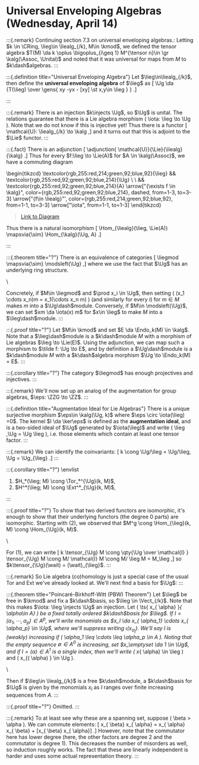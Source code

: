 # Universal Enveloping Algebras (Wednesday, April 14)

:::{.remark}
Continuing section 7.3 on universal enveloping algebras.:
Letting $k \in \CRing, \lieg\in \liealg_{/k}, M\in \kmod$, we defined the tensor algebra $T(M) \da k \oplus \bigoplus_{i\geq 1} M^{\tensor n}\in \gr \kalg(\Assoc, \Unital)$ and noted that it was universal for maps from $M$ to $k\dash$algebras.
:::

:::{.definition title="Universal Enveloping Algebra"}
Let $\lieg\in\liealg_{/k}$, then define the **universal enveloping algebra** of $\lieg$ as
\[
\Ug \da {T(\lieg) \over \gens{ xy -yx - [xy] \st x,y\in \lieg } } 
.\]

:::

:::{.remark}
There is an injection $k\injects \Ug$, so $\Ug$ is unital.
The relations guarantee that there is a Lie algebra morphism \( \iota: \lieg \to \Ug \). 
Note that we do not know if this is injective yet!
Thus there is a functor
\[
\mathcal{U}: \liealg_{/k} \to \kalg 
,\]
and it turns out that this is adjoint to the $\Lie$ functor.
:::

:::{.fact}
There is an adjunction
\[
\adjunction{ \mathcal{U}}{\Lie}{\liealg}{\kalg} 
.\]
Thus for every $f:\lieg \to \Lie(A)$ for $A \in \kalg(\Assoc)$, we have a commuting diagram

\begin{tikzcd}
	\textcolor{rgb,255:red,214;green,92;blue,92}{\lieg} && \textcolor{rgb,255:red,92;green,92;blue,214}{\Ug} \\
	\\
	&& \textcolor{rgb,255:red,92;green,92;blue,214}{A}
	\arrow["{\exists f \in \kalg}", color={rgb,255:red,92;green,92;blue,214}, dashed, from=1-3, to=3-3]
	\arrow["{f\in \liealg}"', color={rgb,255:red,214;green,92;blue,92}, from=1-1, to=3-3]
	\arrow["\iota", from=1-1, to=1-3]
\end{tikzcd}

> [Link to Diagram](https://q.uiver.app/?q=WzAsMyxbMCwwLCJcXGxpZWciLFswLDYwLDYwLDFdXSxbMiwyLCJBIixbMjQwLDYwLDYwLDFdXSxbMiwwLCJcXFVnIixbMjQwLDYwLDYwLDFdXSxbMiwxLCJcXGV4aXN0cyBmIFxcaW4gXFxrYWxnIiwwLHsiY29sb3VyIjpbMjQwLDYwLDYwXSwic3R5bGUiOnsiYm9keSI6eyJuYW1lIjoiZGFzaGVkIn19fSxbMjQwLDYwLDYwLDFdXSxbMCwxLCJmXFxpbiBcXGxpZWFsZyIsMix7ImNvbG91ciI6WzAsNjAsNjBdfSxbMCw2MCw2MCwxXV0sWzAsMiwiXFxpb3RhIl1d)

Thus there is a natural isomorphism
\[
\Hom_{\liealg}(\lieg, \Lie(A)) \mapsvia{\sim} \Hom_{\kalg}(\Ug, A)
.\]

:::

:::{.theorem title="?"}
There is an equivalence of categories
\[
\liegmod \mapsvia{\sim} \modsleft{\Ug}
,\]
where we use the fact that $\Ug$ has an underlying ring structure.

\

Concretely, if $M\in \liegmod$ and $\prod x_i \in \Ug$, then setting \( (x_1 \cdots x_n)m = x_1(\cdots x_n m) \) (and similarly for every $i$) for $m\in M$ makes $m$ into a $\Ug\dash$module.
Conversely, if $M\in \modsleft{\Ug}$, we can set $xm \da \iota(x) m$ for $x\in \lieg$ to make $M$ into a $\lieg\dash$module.
:::

:::{.proof title="?"}
Let $M\in \kmod$ and set $E \da \Endo_k(M) \in \kalg$.
Note that a $\lieg\dash$module is a $k\dash$module $M$ with a morphism of Lie algebras $\lieg \to \Lie(E)$.
Using the adjunction, we can map such a morphism to $\tilde f: \Ug \to E$, and by definition a $\Ug\dash$module is a $k\dash$module $M$ with a $k\dash$algebra morphism $\Ug \to \Endo_k(M) = E$.
:::

:::{.corollary title="?"}
The category $\liegmod$ has enough projectives and injectives.
:::

:::{.remark}
We'll now set up an analog of the augmentation for group algebras, $\eps: \ZZG \to \ZZ$.
:::

:::{.definition title="Augmentation Ideal for Lie Algebras"}
There is a unique surjective morphism $\eps\in \kalg(\Ug, k)$ where $\eps \circ \iota(\lieg) =0$.
The kernel $I \da \ker\eps$ is defined as the **augmentation ideal**, and is a two-sided ideal of $\Ug$ generated by $\iota(\lieg)$ and write \( \lieg \,\Ug = \Ug \lieg \), i.e. those elements which contain at least one tensor factor. 
:::

:::{.remark}
We can identify the coinvariants:
\[
k \cong \Ug/\lieg = \Ug/\lieg\, \Ug = \Ug_{\lieg}
.\]
:::

:::{.corollary title="?"}
\envlist

1. $H_*(\lieg; M) \cong \Tor_*^{\Ug}(k, M)$,
2. $H^*(\lieg; M) \cong \Ext^*_{\Ug}(k, M)$,

:::

:::{.proof title="?"}
To show that two derived functors are isomorphic, it's enough to show that their underlying functors (the degree 0 parts) are isomorphic.
Starting with (2), we observed that $M^g \cong \Hom_{\lieg}(k, M) \cong \Hom_{\Ug}(k, M)$.

\ 

For (1), we can write
\[
k \tensor_{\Ug} M \cong \qty{\Ug \over \mathcal{I}  } \tensor_{\Ug} M \cong M/ \mathcal{I}  M \cong M/ \lieg M = M_\lieg
,\]
so $k\tensor_{\Ug}(\wait) = (\wait)_{\lieg}$.
:::

:::{.remark}
So Lie algebra (co)homology is just a special case of the usual Tor and Ext we've already looked at.
We'll next find a basis for $\Ug$:
:::

:::{.theorem title="Poincaré-Birkhoff-Witt (PBW) Theorem"}
Let $\lieg$ be free in $\kmod$ and fix a $k\dash$basis, so $\lieg \in \Vect_{/k}$.
Note that this makes $\iota: \lieg \injects \Ug$ an injection.
Let \( \ts{ x_{ \alpha} }_{ \alpha\in A} \) be a fixed totally ordered $k\dash$basis for $\lieg$.
If $I = (\alpha_1, \cdots, \alpha_p) \in A^p$, we'll write monomials as $x_I \da x_{ \alpha_1} \cdots x_{ \alpha_p} \in \Ug$, where we'll suppress writing $\iota(x_{\alpha_j})$. 
We'll say $I$ is (weakly) increasing if \( \alpha_1 \leq \cdots \leq \alpha_p \in A \).
Noting that the empty sequence $\emptyset \in A^0$ is increasing, set $x_\emptyset \da 1 \in \Ug$, and if $I = ( \alpha ) \in A^1$ is a single index, then we'll write \( x_{ \alpha} \in \lieg \) and \( x_{( \alpha) } \in \Ug \).

\

Then if $\lieg\in \liealg_{/k}$ is a free $k\dash$module, a $k\dash$basis for $\Ug$ is given by the monomials $x_I$ as $I$ ranges over finite increasing sequences from $A$.
:::

:::{.proof title="?"}
Omitted.
:::

:::{.remark}
To at least see why these are a spanning set, suppose \( \beta > \alpha \).
We can commute elements:
\[
x_{ \beta} x_{ \alpha} = x_{ \alpha} x_{ \beta} + [x_{ \beta} x_{ \alpha}]
.\]
However, note that the commutator here has lower degree (here, the other factors are degree 2 and the commutator is degree 1).
This decreases the number of misorders as well, so induction roughly works.
The fact that these are linearly independent is harder and uses some actual representation theory.
:::


